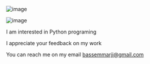 ![image](https://user-images.githubusercontent.com/74184047/115012032-ffa2df80-9eb7-11eb-8e2f-0b5f5a859087.png)

![image](https://user-images.githubusercontent.com/74184047/115012088-10ebec00-9eb8-11eb-8e2d-93be2492b5cd.png)



I am interested in Python programing

I appreciate your feedback on my work

You can reach me on my email bassemmarji@gmail.com
